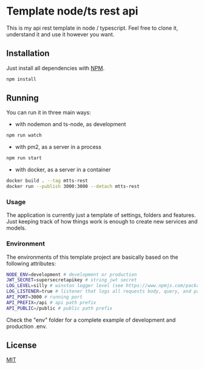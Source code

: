 # Template node/ts rest api

This is my api rest template in node / typescript. Feel free to clone it, understand it and use it however you want.

## Installation

Just install all dependencies with [NPM](https://www.npmjs.com/).

```bash
npm install
```

## Running

You can run it in three main ways:

- with nodemon and ts-node, as development

```bash
npm run watch
```

- with pm2, as a server in a process

```bash
npm run start
```

- with docker, as a server in a container

```bash
docker build . --tag mtts-rest
docker run --publish 3000:3000 --detach mtts-rest
```

### Usage

The application is currently just a template of settings, folders and features. Just keeping track of how things work is enough to create new services and models.

### Environment

The environments of this template project are basically based on the following attributes:

```bash
NODE_ENV=development # development or production
JWT_SECRET=supersecretapikey # string jwt secret
LOG_LEVEL=silly # winston logger level (see https://www.npmjs.com/package/winston)
LOG_LISTENER=true # listener that logs all requests body, query, and params
API_PORT=3000 # running port
API_PREFIX=/api # api path prefix
API_PUBLIC=/public # public path prefix
```
Check the "env" folder for a complete example of development and production .env.

## License
[MIT](https://github.com/notelho/mtts-rest/blob/master/LICENSE)

